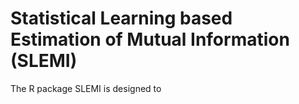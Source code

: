 # Statistical Learning based Estimation of Mutual Information (SLEMI)

The R package SLEMI is designed to 